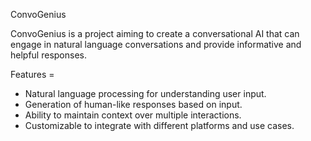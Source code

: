 ConvoGenius

ConvoGenius is a project aiming to create a conversational AI that can engage in natural language conversations and provide informative and helpful responses.

Features = 
* Natural language processing for understanding user input.
* Generation of human-like responses based on input.
* Ability to maintain context over multiple interactions.
* Customizable to integrate with different platforms and use cases.
